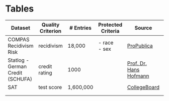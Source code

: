 # Tables

| Dataset                          	| Quality Criterion 	| # Entries 	| Protected Criteria 	| Source                                                                                         	| Format 	|
|----------------------------------	|-------------------	|-----------	|--------------------	|------------------------------------------------------------------------------------------------	|--------	|
| COMPAS Recidivism Risk           	| recidivism        	| 18,000    	| - race <br/> - sex       	| [ProPublica](https://github.com/propublica/compas-analysis)                                    	| csv    	|
| Statlog - German Credit (SCHUFA) 	| credit rating     	| 1000      	|                    	| [Prof. Dr. Hans Hofmann](https://archive.ics.uci.edu/ml/datasets/Statlog+(German+Credit+Data)) 	| csv    	|
| SAT                              	| test score        	| 1,600,000 	|                    	| [CollegeBoard](https://research.collegeboard.org/programs/sat/data/sat-data-tables)            	|        	|
|                                  	|                   	|           	|                    	|                                                                                                	|        	|
|                                  	|                   	|           	|                    	|                                                                                                	|        	|